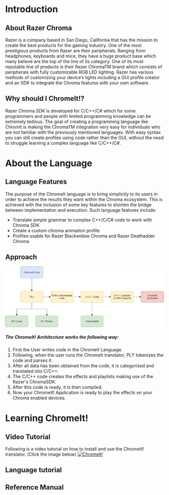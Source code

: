 # Introduction

## About Razer Chroma
Razer is a company based in San Diego, California that has the mission to create the best products for the gaming industry. One of the most prestigious products from Razer are their peripherals. Ranging from  headphones, keyboards and mice, they have a huge product base which many believe are the top of the line of its category. One of its most reputable line of products is their Razer ChromaTM brand which consists of peripherals with fully customizable RGB LED lighting. Razer has various methods of customizing your device’s lights including a GUI profile creator and an SDK to integrate the Chroma features with your own software.

## Why should I ChromeIt!?
Razer Chroma SDK is developed for C/C++/C# which for some programmers and people with limited programming knowledge can be extremely tedious. The goal of creating a programming language like ChromIt is making the ChromaTM integration very easy for individuals who are not familiar with the previously mentioned languages. With easy syntax you can still create profiles using code rather than the GUI, without the need to struggle learning a complex language like C/C++/C#.

# About the Language

## Language Features

The purpose of the ChromeIt language is to bring simplicity to its users in order to achieve the results they want within the Chroma ecosystem. This is achieved with the inclusion of some key features to shorten the bridge between implementation and execution. Such language features include: 
 
* Translate simple grammar to complex C++/C/C# code to work with Chroma SDK
* Create a custom chroma animation profile
* Profiles usable for Razer Blackwidow Chroma and Razer Deathadder Chroma


## Approach
![Approach Diagram](https://github.com/Forzzark/chromeIt/blob/master/docs/Untitled%20Diagram.jpg)

##### The ChromeIt! Architecture works the following way:

1. First the User writes code in the ChromeIt Language.
2. Following, when the user runs the ChromeIt translator, PLY tokenizes the code and parses it.
3. After all data has been obtained from the code, it is categorized and translated into C/C++.
4. The C/C++ code creates the effects and playlists making use of the Razer's ChromaSDK.
5. After this code is ready, it is then compiled.
6. Now your ChromeIt! Application is ready to play the effects on your Chroma enabled devices.

# Learning ChromeIt!

## Video Tutorial
Following is a video tutorial on how to install and use the ChromeIt! translator. (Click the image below)
[![ChromeIt!](http://img.youtube.com/vi/SGVZe83Ewiw/0.jpg)](http://www.youtube.com/watch?v=SGVZe83Ewiw)

## Language tutorial

## Reference Manual


